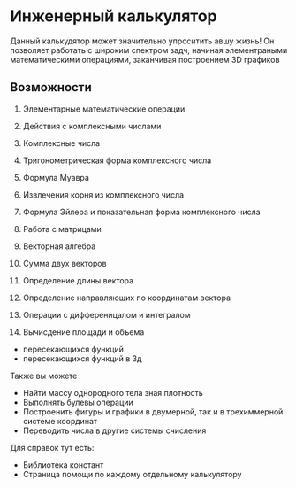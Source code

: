 # Инженерный калькулятор

Данный калькудятор может значительно упроситить авшу жизнь! Он позволяет работать с широким спектром задч, начиная элементраными математическими операциями, заканчивая построением 3D графиков

## Возможности

1. Элементарные математические операции

2. Действия с комплексными числами
  1. Комплексные числа
  2. Тригонометрическая форма комплексного числа
  3. Формула Муавра
  4. Извлечения корня из комплексного числа
  5. Формула Эйлера и показательная форма комплексного числа

3. Работа с матрицами
   
4. Векторная алгебра
  1. Сумма двух векторов
  2. Определение длины вектора
  3. Определение направляющих по координатам вектора

5. Операции с дифференицалом и интегралом

6. Вычисдение площади и объема
  + пересекающихся функций
  + пересекающихся функций в 3д

Также вы можете

+ Найти массу однородного тела зная плотность
+ Выполнять булевы операции
+ Построенить фигуры и графики в двумерной, так и в трехиммерной системе координат
+ Переводить числа в другие системы счисления

Для справок тут есть: 
+ Библиотека констант
+ Страница помощи по каждому отдельному калькулятору
